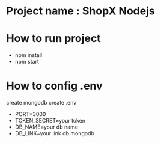 # Project name : ShopX Nodejs
# How to run project
 - npm install
 - npm start
 
# How to config .env
create mongodb
create .env
 - PORT=3000
 - TOKEN_SECRET=your token
 - DB_NAME=your db name
 - DB_LINK=your link db mongodb